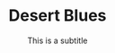 ---
layout: product-presets
title: Desert Blues
subtitle: This is a subtitle
description: Lorem ipsum dolor sit amet, consectetur adipiscing elit, sed do eiusmod tempor incididunt ut labore et dolore magna aliqua. Ut enim ad minim veniam, quis nostrud exercitation ullamco laboris nisi ut aliquip ex ea commodo consequat. Duis aute irure dolor in reprehenderit in voluptate velit esse cillum dolore eu fugiat nulla pariatur.
price: $35
featured_image: /uploads/travel/travel-3.jpg
before-image: /uploads/travel/travel-1.jpg
after-image: /uploads/travel/travel-2.jpg
slug: desert-glow
---